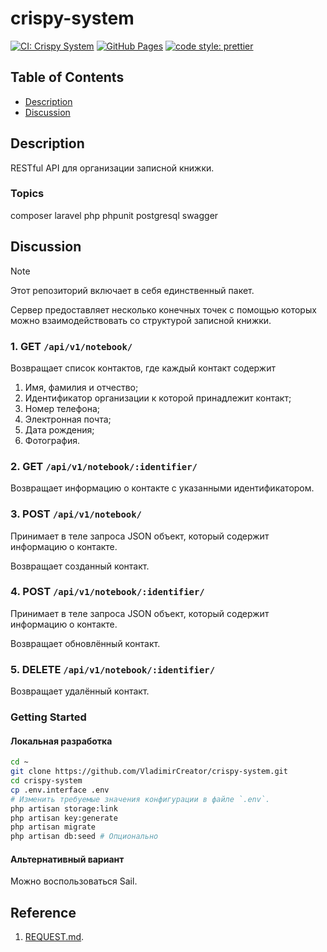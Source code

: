 # crispy-system

[![CI: Crispy System](https://github.com/VladimirCreator/crispy-system/actions/workflows/ci-crispy-system.yaml/badge.svg)](https://github.com/VladimirCreator/crispy-system/actions/workflows/ci-crispy-system.yaml)
[![GitHub Pages](https://github.com/VladimirCreator/crispy-system/actions/workflows/github-pages.yaml/badge.svg)](https://github.com/VladimirCreator/crispy-system/actions/workflows/github-pages.yaml)
[![code style: prettier](https://img.shields.io/badge/code_style-prettier-ff69b4.svg?style=flat-square)](https://github.com/prettier/prettier/)

## Table of Contents

- [Description](#description)
- [Discussion](#discussion)

## Description
RESTful API для организации записной книжки.

### Topics

composer
laravel
php
phpunit
postgresql
swagger

## Discussion

> [!NOTE]
> Этот репозиторий включает в себя единственный пакет.

Сервер предоставляет несколько конечных точек с помощью которых можно взаимодействовать со структурой записной книжки.

### 1. GET `/api/v1/notebook/`
Возвращает список контактов, где каждый контакт содержит

1. Имя, фамилия и отчество;
2. Идентификатор организации к которой принадлежит контакт;
3. Номер телефона;
4. Электронная почта;
5. Дата рождения;
5. Фотография.

### 2. GET `/api/v1/notebook/:identifier/`
Возвращает информацию о контакте с указанными идентификатором.

### 3. POST `/api/v1/notebook/`
Принимает в теле запроса JSON объект, который содержит информацию о контакте.

Возвращает созданный контакт.

### 4. POST `/api/v1/notebook/:identifier/`
Принимает в теле запроса JSON объект, который содержит информацию о контакте.

Возвращает обновлённый контакт.

### 5. DELETE `/api/v1/notebook/:identifier/`
Возвращает удалённый контакт.

### Getting Started

#### Локальная разработка

```bash
cd ~
git clone https://github.com/VladimirCreator/crispy-system.git
cd crispy-system
cp .env.interface .env
# Изменить требуемые значения конфигурации в файле `.env`.
php artisan storage:link
php artisan key:generate
php artisan migrate
php artisan db:seed # Опционально
```

#### Альтернативный вариант

Можно воспользоваться Sail.

## Reference

1. [REQUEST.md](./REQUEST.md).
